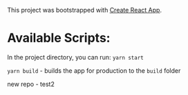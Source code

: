This project was bootstrapped with [Create React App](https://github.com/facebook/create-react-app).

# Available Scripts:

In the project directory, you can run: `yarn start`

`yarn build` - builds the app for production to the `build` folder

new repo - test2